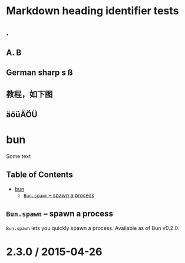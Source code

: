 # Markdown heading identifier tests

## .
## A. B
## German sharp s ß
## 教程，如下图
## äöüÄÖÜ

# bun

Some text

## Table of Contents

- [bun](#bun)
  - [`Bun.spawn` – spawn a process](#bunspawn--spawn-a-process)


## `Bun.spawn` – spawn a process

`Bun.spawn` lets you quickly spawn a process. Available as of Bun v0.2.0.

2.3.0 / 2015-04-26
==================
